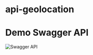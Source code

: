 # api-geolocation


# Demo Swagger API
![Swagger API](https://github.com/darshak-k/ap-geolocation/assets/87572369/5022603b-4d09-4b16-ab10-bd5306f834c0)
